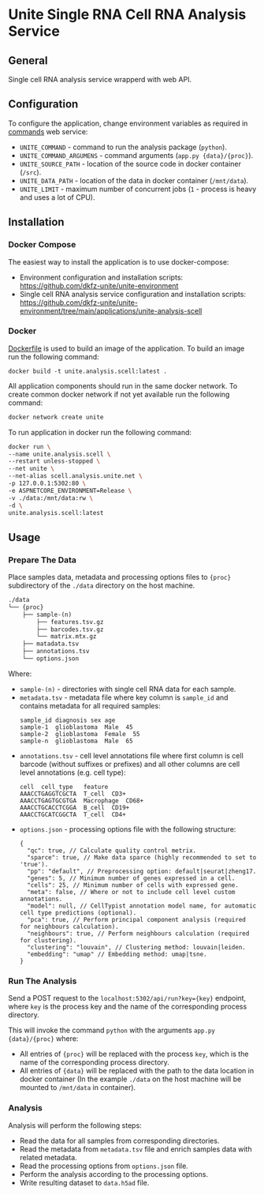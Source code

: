 # Unite Single RNA Cell RNA Analysis Service

## General
Single cell RNA analysis service wrapperd with web API. 


## Configuration
To configure the application, change environment variables as required in [commands](https://github.com/dkfz-unite/unite-commands/blob/main/README.md#configuration) web service:
- `UNITE_COMMAND` - command to run the analysis package (`python`).
- `UNITE_COMMAND_ARGUMENS` - command arguments (`app.py {data}/{proc}`).
- `UNITE_SOURCE_PATH` - location of the source code in docker container (`/src`).
- `UNITE_DATA_PATH` - location of the data in docker container (`/mnt/data`).
- `UNITE_LIMIT` - maximum number of concurrent jobs (`1` - process is heavy and uses a lot of CPU).


## Installation

### Docker Compose
The easiest way to install the application is to use docker-compose:
- Environment configuration and installation scripts: https://github.com/dkfz-unite/unite-environment
- Single cell RNA analysis service configuration and installation scripts: https://github.com/dkfz-unite/unite-environment/tree/main/applications/unite-analysis-scell

### Docker
[Dockerfile](Dockerfile) is used to build an image of the application.
To build an image run the following command:
```
docker build -t unite.analysis.scell:latest .
```

All application components should run in the same docker network.
To create common docker network if not yet available run the following command:
```bash
docker network create unite
```

To run application in docker run the following command:
```bash
docker run \
--name unite.analysis.scell \
--restart unless-stopped \
--net unite \
--net-alias scell.analysis.unite.net \
-p 127.0.0.1:5302:80 \
-e ASPNETCORE_ENVIRONMENT=Release \
-v ./data:/mnt/data:rw \
-d \
unite.analysis.scell:latest
```


## Usage

### Prepare The Data
Place samples data, metadata and processing options files to `{proc}` subdirectory of the `./data` directory on the host machine.
```txt
./data
└── {proc}
    ├── sample-(n)
        ├── features.tsv.gz
        ├── barcodes.tsv.gz
        └── matrix.mtx.gz
    ├── matadata.tsv
    ├── annotations.tsv
    └── options.json 
```
Where:
- `sample-(n)` - directories with single cell RNA data for each sample.
- `metadata.tsv` - metadata file where key column is `sample_id` and contains metadata for all required samples:
  ```tsv
  sample_id diagnosis sex age
  sample-1  glioblastoma  Male  45
  sample-2  glioblastoma  Female  55
  sample-n  glioblastoma  Male  65
  ```
- `annotations.tsv` - cell level annotations file where first column is cell barcode (without suffixes or prefixes) and all other columns are cell level annotations (e.g. cell type):
  ```tsv
  cell	cell_type	feature
  AAACCTGAGGTCGCTA	T_cell	CD3+
  AAACCTGAGTGCGTGA	Macrophage	CD68+
  AAACCTGCACCTCGGA	B_cell	CD19+
  AAACCTGCATCGGCTA	T_cell	CD4+
  ```
- `options.json` - processing options file with the following structure:
  ```jsonc
  {
    "qc": true, // Calculate quality control metrix.
    "sparce": true, // Make data sparce (highly recommended to set to 'true').
    "pp": "default", // Preprocessing option: default|seurat|zheng17.
    "genes": 5, // Minimum number of genes expressed in a cell.
    "cells": 25, // Minimum number of cells with expressed gene.
    "meta": false, // Where or not to include cell level custom annotations.
    "model": null, // CellTypist annotation model name, for automatic cell type predictions (optional). 
    "pca": true, // Perform principal component analysis (required for neighbours calculation).
    "neighbours": true, // Perform neighbours calculation (required for clustering).
    "clustering": "louvain", // Clustering method: louvain|leiden.
    "embedding": "umap" // Embedding method: umap|tsne. 
  }
  ```

### Run The Analysis
Send a POST request to the `localhost:5302/api/run?key={key}` endpoint, where `key` is the process key and the name of the corresponding process directory.

This will invoke the command `python` with the arguments `app.py {data}/{proc}` where:
- All entries of `{proc}` will be replaced with the process `key`, which is the name of the corresponding process directory.
- All entries of `{data}` will be replaced with the path to the data location in docker container (In the example `./data` on the host machine will be mounted to `/mnt/data` in container).

### Analysis
Analysis will perform the following steps:
- Read the data for all samples from corresponding directories.
- Read the metadata from `metadata.tsv` file and enrich samples data with related metadata.
- Read the processing options from `options.json` file.
- Perform the analysis according to the processing options.
- Write resulting dataset to `data.h5ad` file.
